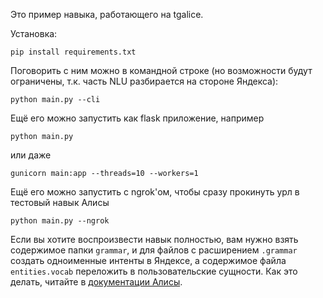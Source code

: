 Это пример навыка, работающего на tgalice. 

Установка:
```
pip install requirements.txt
```

Поговорить с ним можно в командной строке (но возможности будут ограничены, т.к. часть NLU разбирается на стороне Яндекса):
```
python main.py --cli
```

Ещё его можно запустить как flask приложение, например

```
python main.py
```
или даже
```
gunicorn main:app --threads=10 --workers=1
```

Ещё его можно запустить с ngrok'ом, чтобы сразу прокинуть урл в тестовый навык Алисы
```
python main.py --ngrok
```

Если вы хотите воспроизвести навык полностью, вам нужно взять содержимое папки `grammar`, 
и для файлов с расширением `.grammar` создать одноименные интенты в Яндексе, 
а содержимое файла `entities.vocab` переложить в пользовательские сущности. 
Как это делать, читайте в [документации Алисы](https://yandex.ru/dev/dialogs/alice/doc/nlu.html/).
